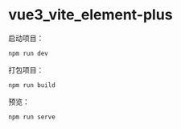 # vue3_vite_element-plus
启动项目：

```bash
npm run dev
```

打包项目：

```bash
npm run build
```

预览：

```bash
npm run serve
```

